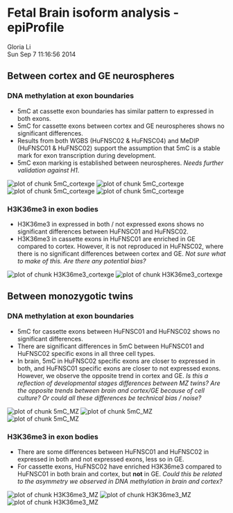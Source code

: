 Fetal Brain isoform analysis - epiProfile
========================================================

Gloria Li         
Sun Sep  7 11:16:56 2014 

<!-- re-knit after modify epiProfile.R script -->





## Between cortex and GE neurospheres
### DNA methylation at exon boundaries 
* 5mC at cassette exon boundaries has similar pattern to expressed in both exons.   
* 5mC for cassette exons between cortex and GE neurospheres shows no significant differences.   
* Results from both WGBS (HuFNSC02 & HuFNSC04) and MeDIP (HuFNSC01 & HuFNSC02) support the assumption that 5mC is a stable mark for exon transcription during development.   
* 5mC exon marking is established between neurospheres. _Needs further validation against H1_.   

![plot of chunk 5mC_cortexge](./epiProfile_files/figure-html/5mC_cortexge1.png) ![plot of chunk 5mC_cortexge](./epiProfile_files/figure-html/5mC_cortexge2.png) ![plot of chunk 5mC_cortexge](./epiProfile_files/figure-html/5mC_cortexge3.png) ![plot of chunk 5mC_cortexge](./epiProfile_files/figure-html/5mC_cortexge4.png) 

### H3K36me3 in exon bodies
* H3K36me3 in expressed in both / not expressed exons shows no significant differences between HuFNSC01 and HuFNSC02.    
* H3K36me3 in cassette exons in HuFNSC01 are enriched in GE compared to cortex. However, it is not reproduced in HuFNSC02, where there is no significant differences between cortex and GE. _Not sure what to make of this. Are there any potential bias?_    

![plot of chunk H3K36me3_cortexge](./epiProfile_files/figure-html/H3K36me3_cortexge1.png) ![plot of chunk H3K36me3_cortexge](./epiProfile_files/figure-html/H3K36me3_cortexge2.png) 


## Between monozygotic twins 
### DNA methylation at exon boundaries 
* 5mC for cassette exons between HuFNSC01 and HuFNSC02 shows no significant differences.   
* There are significant differences in 5mC between HuFNSC01 and HuFNSC02 specific exons in all three cell types.   
* In brain, 5mC in HuFNSC02 specific exons are closer to expressed in both, and HuFNSC01 specific exons are closer to not expressed exons. However, we observe the opposite trend in cortex and GE. _Is this a reflection of developmental stages differences between MZ twins? Are the opposite trends between brain and cortex/GE because of cell culture? Or could all these differences be technical bias / noise?_    

![plot of chunk 5mC_MZ](./epiProfile_files/figure-html/5mC_MZ1.png) ![plot of chunk 5mC_MZ](./epiProfile_files/figure-html/5mC_MZ2.png) ![plot of chunk 5mC_MZ](./epiProfile_files/figure-html/5mC_MZ3.png) 

### H3K36me3 in exon bodies
* There are some differences between HuFNSC01 and HuFNSC02 in expressed in both and not expressed exons, less so in GE.   
* For cassette exons, HuFNSC02 have enriched H3K36me3 compared to HuFNSC01 in both brain and cortex, but __not__ in GE. _Could this be related to the asymmetry we observed in DNA methylation in brain and cortex?_   

![plot of chunk H3K36me3_MZ](./epiProfile_files/figure-html/H3K36me3_MZ1.png) ![plot of chunk H3K36me3_MZ](./epiProfile_files/figure-html/H3K36me3_MZ2.png) ![plot of chunk H3K36me3_MZ](./epiProfile_files/figure-html/H3K36me3_MZ3.png) 






